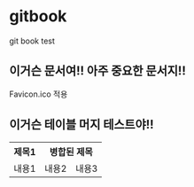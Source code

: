 # gitbook
git book test
## 이거슨 문서여!! 아주 중요한 문서지!!

Favicon.ico 적용

## 이거슨 테이블 머지 테스트야!!
<table>
  <tr>
    <th>제목1</th>
    <th colspan="2">병합된 제목</th>
  </tr>
  <tr>
    <td>내용1</td>
    <td>내용2</td>
    <td>내용3</td>
  </tr>
</table>
